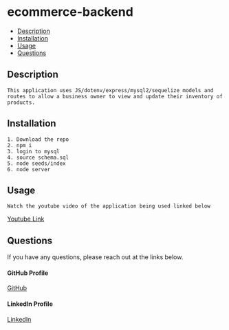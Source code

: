 # ecommerce-backend

* [Description](#description)
* [Installation](#installation)
* [Usage](#usage)
* [Questions](#questions)
    
## Description
```
This application uses JS/dotenv/express/mysql2/sequelize models and routes to allow a business owner to view and update their inventory of products.
```
## Installation
```
1. Download the repo
2. npm i
3. login to mysql 
4. source schema.sql
5. node seeds/index
6. node server
```

## Usage
```
Watch the youtube video of the application being used linked below
```
[Youtube Link](https://youtu.be/CiAYrZl6bUY)



## Questions
If you have any questions, please reach out at the links below.

#### GitHub Profile
[GitHub](https://github.com/amckelvey) 
#### LinkedIn Profile
[LinkedIn](https://www.linkedin.com/in/andrew-mckelvey-47b11111/) 
